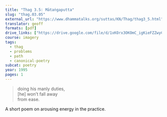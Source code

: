 ```yaml
---
title: "Thag 3.5: Mātaṅgaputta"
slug: "thag.03.05"
external_url: "https://www.dhammatalks.org/suttas/KN/Thag/thag3_5.html"
translator: geoff
formats: [pdf]
drive_links: ["https://drive.google.com/file/d/1xKOrx3OKOmC_igKieFZZwyCTjaRh8xkn"]
course: imagery
tags:
  - thag
  - problems
  - path
  - canonical-poetry
subcat: poetry
year: 1995
pages: 1
---
```


> doing his manly duties,  
[he] won’t fall away  
from ease.

A short poem on arousing energy in the practice.
